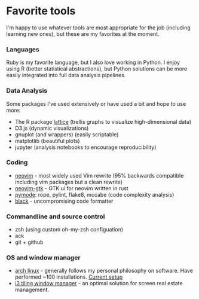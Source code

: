 # Favorite tools

I'm happy to use whatever tools are most appropriate for the job (including learning new ones), but these are my favorites at the moment.

### Languages

Ruby is my favorite language, but I also love working in Python.  I enjoy using R (better statistical abstractions), but Python solutions can be more easily integrated into full data analysis pipelines.

### Data Analysis

Some packages I've used extensively or have used a bit and hope to use more:

* The R package [lattice](https://www.statmethods.net/advgraphs/trellis.html) (trellis graphs to visualize high-dimensional data)
* D3.js (dynamic visualizations)
* gnuplot (and wrappers) (easily scriptable)
* matplotlib (beautiful plots)
* jupyter (analysis notebooks to encourage reproducibility)

### Coding

* [neovim](https://neovim.io/) - most widely used Vim rewrite (95% backwards compatible including vim packages but a clean rewrite)
* [neovim-gtk](https://github.com/daa84/neovim-gtk) -  GTK ui for neovim written in rust
* [pymode](https://github.com/python-mode/python-mode/wiki): rope, pylint, flake8, mccabe (code complexity analysis)
* [black](https://github.com/ambv/black) - uncompromising code formatter

### Commandline and source control

* zsh (using custom oh-my-zsh configuation)
* ack
* git + github

### OS and window manager

* [arch linux](https://www.archlinux.org/) - generally follows my personal philosophy on software.  Have performed ~100 installations.  [Current setup](https://www.dropbox.com/s/id63crm7pclojr8/INSTALLATION.txt?dl=0)
* [i3 tiling window manager](https://i3wm.org/) - an optimal solution for screen real estate management.
